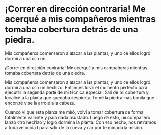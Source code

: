 # ¡Correr en dirección contraria! Me acerqué a mis compañeros mientras tomaba cobertura detrás de una piedra.

Mis compañeros comenzaron a atacar a las plantas, y uno de ellos logró dormir a una con un 

¡Correr en dirección contraria! Me acerqué a mis compañeros mientras tomaba cobertura detrás de una piedra.

Mis compañeros comenzaron a atacar a las plantas, y uno de ellos logró dormir a una con un hechizo. Entonces lo vi: el momento perfecto para ejecutar la segunda parte de mi técnica especial. Salí de mi cobertura y localicé a la planta que quedaba despierta. Tomé la piedra más bonita que encontré y se la arrojé a la cabeza.

Cuando vi que esta planta me miró, volví a tomar cobertura de forma totalmente valiente y para nada asustado. Luego de esto, un compañero lanzó otro hechizo y logró dormir a la planta. Con eso hecho, nos retiramos a toda velocidad para salir de la cueva y dar por terminada la misión.

